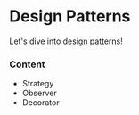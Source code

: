 # Design Patterns

Let's dive into design patterns! 

### Content

- Strategy
- Observer
- Decorator
